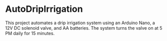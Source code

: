 # AutoDripIrrigation
This project automates a drip irrigation system using an Arduino Nano, a 12V DC solenoid valve, and AA batteries. The system turns the valve on at 5 PM daily for 15 minutes.
